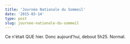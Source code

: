 ```yaml
---
title: 'Journée Nationale du Sommeil'
date: '2015-03-14'
type: post
slug: journee-nationale-du-sommeil
---
```


Ce n'était QUE hier. Donc aujourd'hui, debout 5h25. Normal.
